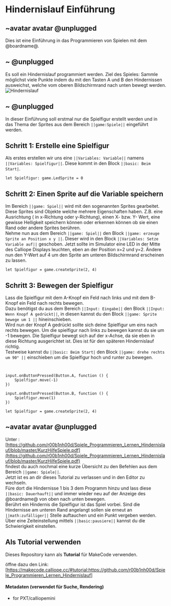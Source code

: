 # Hindernislauf Einführung
## ~avatar avatar @unplugged

Dies ist eine Einführung in das Programmieren von Spielen mit dem @boardname@. 





## ~ @unplugged
Es soll ein Hindernislauf programmiert werden.
Ziel des Spieles: Sammle möglichst viele Punkte indem du mit den Tasten A und B den Hindernissen ausweichst, welche vom oberen Bildschirmrand nach unten bewegt werden.
![Hindernislauf](https://github.com/r00b1nh00d/Spiele_Programmieren_Lernen_Hindernislauf/blob/master/HindernislaufGIF.gif?raw=true)

## ~ @unplugged
In dieser Einführung soll erstmal nur die Spielfigur erstellt werden und in das Thema der Sprites aus dem Bereich  ``||game:Spiele||`` eingeführt werden.

## Schritt 1: Erstelle eine Spielfigur
Als erstes erstellen wir uns eine ``||Variables: Variable||`` namens ``||Variables: Spielfigur||``. Diese kommt in den Block ``||basic: Beim Start|``.
```blocks
let Spielfigur: game.LedSprite = 0

```

## Schritt 2: Einen Sprite auf die Variable speichern
Im Bereich ``||game: Spiel||`` wird mit den sogenannten Sprites gearbeitet. Diese Sprites sind Objekte welche mehrere Eigenschaften haben. Z.B. eine Ausrichtung ( in x-Richtung oder y-Richtung), einen X- bzw. Y- Wert, eine gewisse Helligkeit speichern können oder erkennen können ob sie einen Rand oder andere Sprites berühren. <br>
Nehme nun aus dem Bereich ``||game: Spiel||`` den Block ``||game: erzeuge Sprite an Position x y ||``. Dieser wird in den Block ``||Variables: Setze Variable auf||`` geschoben.
Jetzt sollte im Simulator eine LED in der Mitte des Calliope Displays leuchten, eben an der Position x=2 und y=2. Ändere nun den Y-Wert auf 4 um den Sprite am unteren Bildschirmrand erscheinen zu lassen.

```blocks 
let Spielfigur = game.createSprite(2, 4)
```

## Schritt 3: Bewegen der Spielfigur
Lass die Spielfigur mit dem A-Knopf ein Feld nach links und mit dem B-Knopf ein Feld nach rechts bewegen. <br>
Dazu benötigst du aus dem Bereich ``||Input: Eingabe||`` den Block ``||Input: Wenn Knopf A gedrückt||``, in diesen kannst du den Block ``||game: Sprite bewege um 1 ||`` hineinschieben. <br>
Wird nun der Knopf A gedrückt sollte sich deine Spielfigur um eins nach rechts bewegen. Um die spielfigur nach links zu bewegen kannst du sie um -1 bewegen.
Die Spielfigur bewegt sich auf der x-Achse, da sie eben in diese Richtung ausgerichtet ist. Dies ist für den späteren Hindernislauf richtig. <br>
Testweise kannst du ``||basic: Beim Start|`` den Block ``||game: drehe rechts um 90° ||`` einschieben um die Spielfigur hoch und runter zu bewegen. 

```blocks


input.onButtonPressed(Button.A, function () {
    Spielfigur.move(-1)
})

input.onButtonPressed(Button.B, function () {
    Spielfigur.move(1)
})

let Spielfigur = game.createSprite(2, 4)
```

## ~avatar avatar @unplugged
Unter : [https://github.com/r00b1nh00d/Spiele_Programmieren_Lernen_Hindernislauf/blob/master/KurzHilfeSpiele.pdf](https://github.com/r00b1nh00d/Spiele_Programmieren_Lernen_Hindernislauf/blob/master/KurzHilfeSpiele.pdf) <br>
findest du auch nochmal eine kurze Übersicht zu den Befehlen aus dem Bereich ``||game: Spiele||``. <br>
Jetzt ist es an dir dieses Tutorial zu verlassen und in den Editor zu wechseln. <br>
Füre dort die Hindernisse 1 bis 3 dem Programm hinzu und lass diese ``||basic: Dauerhauft||`` und immer wieder neu auf der Anzeige des @boardname@ von oben nach unten bewegen. <br>
Berührt ein Hindernis die Spielfigur ist das Spiel vorbei. Sind die Hindernisse am unteren Rand angelangt sollen sie erneut an ``||math:zufälliger||`` Stelle auftauchen und ein Punkt vergeben werden. Über eine Zeiteinstellung mittels ``||basic:pausiere||`` kannst du die Schwierigkeit einstellen. 




## Als Tutorial verwenden

Dieses Repository kann als **Tutorial** für MakeCode verwenden.

öffne dazu den Link: [https://makecode.calliope.cc/#tutorial:https://github.com/r00b1nh00d/Spiele_Programmieren_Lernen_Hindernislauf]
#### Metadaten (verwendet für Suche, Rendering)

* for PXT/calliopemini
<script src="https://makecode.com/gh-pages-embed.js"></script><script>makeCodeRender("{{ site.makecode.home_url }}", "{{ site.github.owner_name }}/{{ site.github.repository_name }}");</script>
